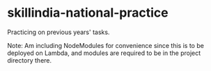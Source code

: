# skillindia-national-practice
Practicing on previous years' tasks.


Note: Am including NodeModules for convenience since this is to be deployed on Lambda, and modules are required to be in the project directory there.